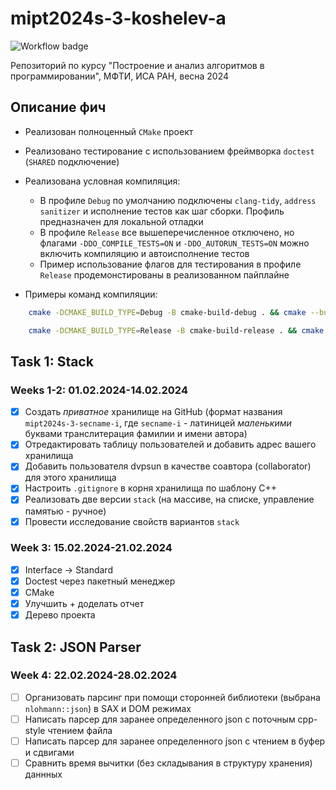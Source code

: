 # mipt2024s-3-koshelev-a

![Workflow badge](https://github.com/CD7567/mipt2024s-3-koshelev-a/actions/workflows/cmake-single-platform.yml/badge.svg)

Репозиторий по курсу "Построение и анализ алгоритмов в программировании", МФТИ, ИСА РАН, весна 2024

## Описание фич

- Реализован полноценный `CMake` проект
- Реализовано тестирование с использованием фреймворка `doctest` (`SHARED` подключение)
- Реализована условная компиляция:
    - В профиле `Debug` по умолчанию подключены `clang-tidy`, `address sanitizer` и исполнение тестов как шаг сборки. Профиль предназначен для локальной отладки
    - В профиле `Release` все вышеперечисленное отключено, но флагами `-DDO_COMPILE_TESTS=ON` и `-DDO_AUTORUN_TESTS=ON` можно включить компиляцию и автоисполнение тестов
    - Пример использование флагов для тестирования в профиле `Release` продемонстированы в реализованном пайплайне

- Примеры команд компиляции:

```bash
    cmake -DCMAKE_BUILD_TYPE=Debug -B cmake-build-debug . && cmake --build cmake-build-debug 
```

```bash
    cmake -DCMAKE_BUILD_TYPE=Release -B cmake-build-release . && cmake --build cmake-build-release 
```

## Task 1: Stack

### Weeks 1-2: 01.02.2024-14.02.2024

- [x] Создать *приватное* хранилище на GitHub (формат названия `mipt2024s-3-secname-i`, где `secname-i` - латиницей *маленькими* буквами транслитерация фамилии и имени автора)
- [x] Отредактировать таблицу пользователей и добавить адрес вашего хранилища
- [x] Добавить пользователя dvpsun в качестве соавтора (collaborator) для этого хранилища
- [x] Настроить `.gitignore` в корня хранилища по шаблону C++
- [x] Реализовать две версии `stack` (на массиве, на списке, управление памятью - ручное)
- [x] Провести исследование свойств вариантов `stack`

### Week 3: 15.02.2024-21.02.2024

- [x] Interface $\rightarrow$ Standard
- [x] Doctest через пакетный менеджер
- [x] CMake
- [x] Улучшить + доделать отчет
- [x] Дерево проекта

## Task 2: JSON Parser

### Week 4: 22.02.2024-28.02.2024

- [ ] Организовать парсинг при помощи сторонней библиотеки (выбрана `nlohmann::json`) в SAX и DOM режимах
- [ ] Написать парсер для заранее определенного json с поточным cpp-style чтением файла
- [ ] Написать парсер для заранее определенного json с чтением в буфер и сдвигами
- [ ] Сравнить время вычитки (без складывания в структуру хранения) даннных